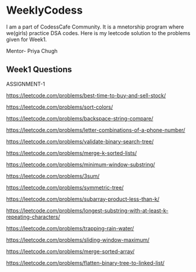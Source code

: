 # WeeklyCodess

I am a part of CodessCafe Community. It is a mnetorship program where we(girls) practice DSA codes. 
Here is my leetcode solution to the problems given for Week1.

Mentor- Priya Chugh



## Week1 Questions

ASSIGNMENT-1 


https://leetcode.com/problems/best-time-to-buy-and-sell-stock/

https://leetcode.com/problems/sort-colors/

https://leetcode.com/problems/backspace-string-compare/

https://leetcode.com/problems/letter-combinations-of-a-phone-number/

https://leetcode.com/problems/validate-binary-search-tree/

https://leetcode.com/problems/merge-k-sorted-lists/

https://leetcode.com/problems/minimum-window-substring/

https://leetcode.com/problems/3sum/

https://leetcode.com/problems/symmetric-tree/

https://leetcode.com/problems/subarray-product-less-than-k/

https://leetcode.com/problems/longest-substring-with-at-least-k-repeating-characters/

https://leetcode.com/problems/trapping-rain-water/

https://leetcode.com/problems/sliding-window-maximum/

https://leetcode.com/problems/merge-sorted-array/

https://leetcode.com/problems/flatten-binary-tree-to-linked-list/
